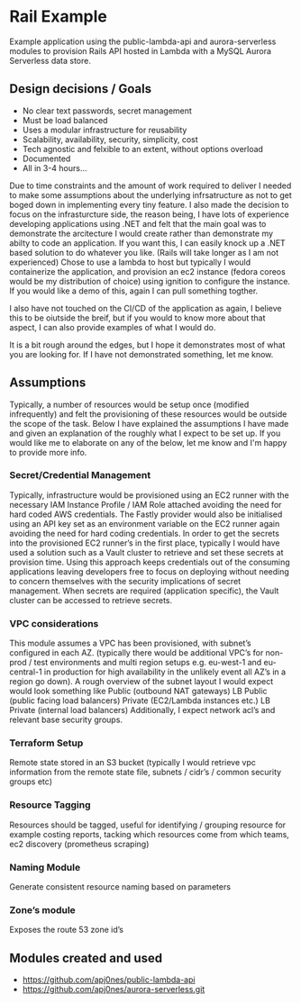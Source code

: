 # Rail Example

Example application using the public-lambda-api and aurora-serverless modules to provision Rails API hosted in Lambda with a MySQL Aurora Serverless data store.

## Design decisions / Goals

- No clear text passwords, secret management
- Must be load balanced
- Uses a modular infrastructure for reusability
- Scalability, availability, security, simplicity, cost
- Tech agnostic and felxible to an extent, without options overload
- Documented
- All in 3-4 hours...

Due to time constraints and the amount of work required to deliver I needed to make some assumptions about the underlying infrsatructure as not to get boged down in implementing every tiny feature.
I also made the decision to focus on the infrasturcture side, the reason being, I have lots of experience developing applications using .NET and felt that the main goal was to demonstrate the arcitecture I would create rather than demonstrate my abilty to code an application. If you want this, I can easily knock up a .NET based solution to do whatever you like. (Rails will take longer as I am not experienced)
Chose to use a lambda to host but typically I would containerize the application, and provision an ec2 instance (fedora coreos would be my distribution of choice) using ignition to configure the instance. If you would like a demo of this, again I can pull something togther.

I also have not touched on the CI/CD of the application as again, I believe this to be oiutside the breif, but if you would to know more about that aspect, I can also provide examples of what I would do.

It is a bit rough around the edges, but I hope it demonstrates most of what you are looking for. If I have not demonstrated something, let me know.

## Assumptions

Typically, a number of resources would be setup once (modified infrequently) and felt the provisioning of these resources would be outside the scope of the task. Below I have explained the assumptions I have made and given an explanation of the roughly what I expect to be set up. If you would like me to elaborate on any of the below, let me know and I'm happy to provide more info.

### Secret/Credential Management
Typically, infrastructure would be provisioned using an EC2 runner with the necessary IAM Instance Profile / IAM Role attached avoiding the need for hard coded AWS credentials. The Fastly provider would also be initialised using an API key set as an environment variable on the EC2 runner again avoiding the need for hard coding credentials.
In order to get the secrets into the provisioned EC2 runner’s in the first place, typically I would have used a solution such as a Vault cluster to retrieve and set these secrets at provision time. Using this approach keeps credentials out of the consuming applications leaving developers free to focus on deploying without needing to concern themselves with the security implications of secret management.
When secrets are required (application specific), the Vault cluster can be accessed to retrieve secrets.

### VPC considerations
This module assumes a VPC has been provisioned, with subnet’s configured in each AZ. (typically there would be additional VPC’s for non-prod / test environments and multi region setups e.g. eu-west-1 and eu-central-1 in production for high availability in the unlikely event all AZ’s in a region go down). A rough overview of the subnet layout I would expect would look something like
Public (outbound NAT gateways)
LB Public (public facing load balancers)
Private (EC2/Lambda instances etc.)
LB Private (internal load balancers)
Additionally, I expect network acl’s and relevant base security groups.

### Terraform Setup
Remote state stored in an S3 bucket (typically I would retrieve vpc information from the remote state file, subnets / cidr’s / common security groups etc) 

### Resource Tagging
Resources should be tagged, useful for identifying / grouping resource for example costing reports, tacking which resources come from which teams, ec2 discovery (prometheus scraping)

### Naming Module
Generate consistent resource naming based on parameters

### Zone’s module
Exposes the route 53 zone id’s 

## Modules created and used
- https://github.com/apj0nes/public-lambda-api
- https://github.com/apj0nes/aurora-serverless.git

